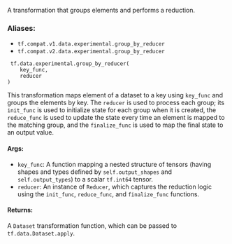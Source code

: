 A transformation that groups elements and performs a reduction.
### Aliases:
- `tf.compat.v1.data.experimental.group_by_reducer`
- `tf.compat.v2.data.experimental.group_by_reducer`

```
 tf.data.experimental.group_by_reducer(
    key_func,
    reducer
)
```
This transformation maps element of a dataset to a key using `key_func` and groups the elements by key. The `reducer` is used to process each group; its `init_func` is used to initialize state for each group when it is created, the `reduce_func` is used to update the state every time an element is mapped to the matching group, and the `finalize_func` is used to map the final state to an output value.
#### Args:
- `key_func`: A function mapping a nested structure of tensors (having shapes and types defined by `self.output_shapes` and `self.output_types`) to a scalar `tf.int64` tensor.
- `reducer`: An instance of `Reducer`, which captures the reduction logic using the `init_func`, `reduce_func`, and `finalize_func` functions.
#### Returns:
A `Dataset` transformation function, which can be passed to `tf.data.Dataset.apply`.
